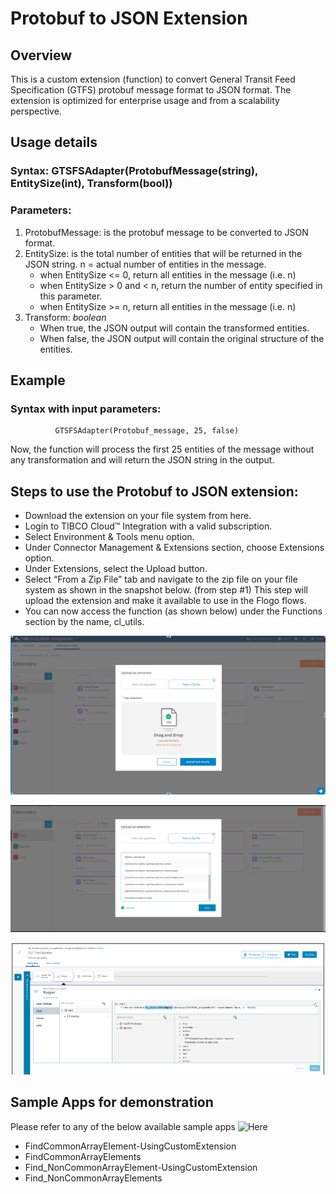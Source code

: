# Protobuf to JSON Extension

## Overview
This is a custom extension (function) to convert General Transit Feed Specification (GTFS) protobuf message format to JSON format. The extension is optimized for enterprise usage and from a scalability perspective. 

## Usage details
### Syntax: GTSFSAdapter(ProtobufMessage(string), EntitySize(int), Transform(bool))
### Parameters:
  1. ProtobufMessage: is the protobuf message to be converted to JSON format.
  2. EntitySize: is the total number of entities that will be returned in the JSON string. n = actual number of entities in the message.
     * when EntitySize <= 0, return all entities in the message (i.e. n)
     * when EntitySize > 0 and < n, return the number of entity specified in this parameter.
     * when EntitySize >= n, return all entities in the message (i.e. n)
  3. Transform: _boolean_
      * When true, the JSON output will contain the transformed entities.
      * When false, the JSON output will contain the original structure of the entities.

## Example
### Syntax with input parameters: 
              GTSFSAdapter(Protobuf_message, 25, false)
Now, the function will process the first 25 entities of the message without any transformation and will return the JSON string in the output.

## Steps to use the Protobuf to JSON extension:
* Download the extension on your file system from here.
* Login to TIBCO Cloud™ Integration with a valid subscription. 
* Select Environment & Tools menu option.
* Under Connector Management & Extensions section, choose Extensions option. 
* Under Extensions, select the Upload button. 
* Select “From a Zip File” tab and navigate to the zip file on your file system as shown in the snapshot below. (from step #1) This step will upload the extension and make it available to use in the Flogo flows. 
* You can now access the function (as shown below) under the Functions section by the name, cl_utils.

![Select the extension](images/1.png)

![Upload & Compile the extension](images/2.png)

![Usage of the coversion function](images/3.png)

## Sample Apps for demonstration
Please refer to any of the below available sample apps ![Here](https://github.com/TIBCOSoftware/tci-flogo/tree/master/samples/app-dev/Array-Operations)

* FindCommonArrayElement-UsingCustomExtension
* FindCommonArrayElements
* Find_NonCommonArrayElement-UsingCustomExtension
* Find_NonCommonArrayElements
